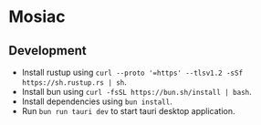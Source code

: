 # Mosiac 

## Development
* Install rustup using `curl --proto '=https' --tlsv1.2 -sSf https://sh.rustup.rs | sh`.
* Install bun using `curl -fsSL https://bun.sh/install | bash`.
* Install dependencies using `bun install`.
* Run `bun run tauri dev` to start tauri desktop application.
